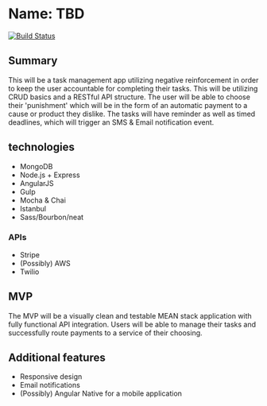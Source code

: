# Name: TBD  
[![Build Status](https://travis-ci.org/ErikAbrahamson/capstone.svg?branch=master)](https://travis-ci.org/ErikAbrahamson/capstone)

## Summary

This will be a task management app utilizing negative reinforcement in order to keep the user accountable for completing their tasks. This will be utilizing CRUD basics and a RESTful API structure. The user will be able to choose their 'punishment' which will be in the form of an automatic payment to a cause or product they dislike. The tasks will have reminder as well as timed deadlines, which will trigger an SMS & Email notification event.

## technologies

- MongoDB
- Node.js + Express
- AngularJS
- Gulp
- Mocha & Chai
- Istanbul
- Sass/Bourbon/neat

### APIs

- Stripe
- (Possibly) AWS
- Twilio

## MVP

The MVP will be a visually clean and testable MEAN stack application with fully functional API integration. Users will be able to manage their tasks and successfully route payments to a service of their choosing.

## Additional features

- Responsive design
- Email notifications
- (Possibly) Angular Native for a mobile application
